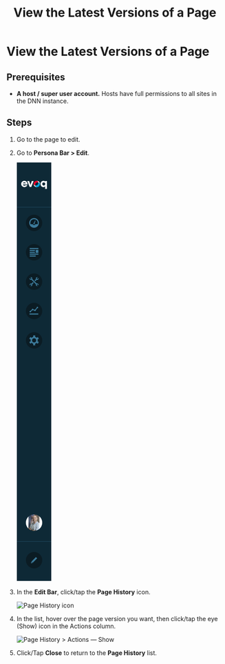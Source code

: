 ﻿---
uid: view-page-versions
topic: view-page-versions
locale: en
title: View the Latest Versions of a Page
dnneditions: DNN Platform,Evoq Content,Evoq Engage
dnnversion: 09.02.00
parent-topic: administrators-pages-templates-overview
related-topics: compare-page-versions,restore-page-version,delete-page-version,page-file-versioning
---

# View the Latest Versions of a Page

## Prerequisites

*   **A host / super user account.** Hosts have full permissions to all sites in the DNN instance.

## Steps

1.  Go to the page to edit.
2.  Go to **Persona Bar \> Edit**.
    
    ![Persona Bar > Edit](/images/scr-pbar-all-Edit-E91.png)
    
3.  In the **Edit Bar**, click/tap the **Page History** icon.
    
      
    
    ![Page History icon](/images/scr-pb-EditBar-PageHistory.png)
    
      
    
4.  In the list, hover over the page version you want, then click/tap the eye (Show) icon in the Actions column.
    
      
    
    ![Page History > Actions — Show](/images/scr-Pages-pageversioning-preview-E90.png)
    
      
    
5.  Click/Tap **Close** to return to the **Page History** list.
